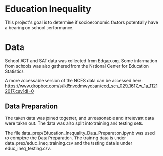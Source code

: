 # Education Inequality
This project's goal is to determine if socioeconomic factors potentially have a bearing on school performance.

# Data
School ACT and SAT data was collected from Edgap.org. Some information from schools was also gathered from the National Center for Education Statistics.

A more accessable version of the NCES data can be accessed here: https://www.dropbox.com/s/lkl5nvcdmwyoban/ccd_sch_029_1617_w_1a_11212017.csv?dl=0

## Data Preparation
The taken data was joined together, and unreasonable and irrelevant data were taken out. The data was also split into training and testing sets.

The file data_prep/Education_Inequality_Data_Preparation.ipynb was used to complete the Data Preparation. The training data is under data_prep/educ_ineq_training.csv and the testing data is under educ_ineq_testing.csv.
